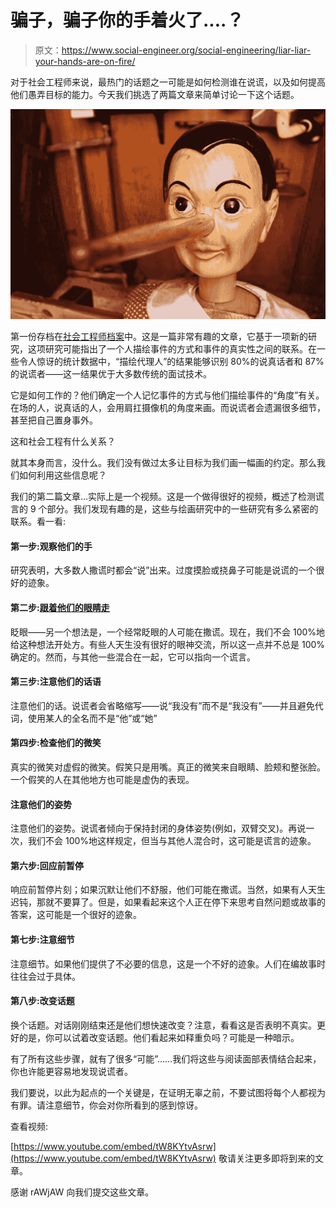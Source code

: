 # 骗子，骗子你的手着火了....？

> 原文：<https://www.social-engineer.org/social-engineering/liar-liar-your-hands-are-on-fire/>

对于社会工程师来说，最热门的话题之一可能是如何检测谁在说谎，以及如何提高他们愚弄目标的能力。今天我们挑选了两篇文章来简单讨论一下这个话题。

![Liar, Liar your hands are on fire....?](img/e788f17e0b4f37e5fccbcd5b4a883486.png)

第一份存档在[社会工程师档案](https://www.social-engineer.org/wiki/archives/BlogPosts/CatchALiar.html)中。这是一篇非常有趣的文章，它基于一项新的研究，这项研究可能指出了一个人描绘事件的方式和事件的真实性之间的联系。在一些令人惊讶的统计数据中，“描绘代理人”的结果能够识别 80%的说真话者和 87%的说谎者——这一结果优于大多数传统的面试技术。

它是如何工作的？他们确定一个人记忆事件的方式与他们描绘事件的“角度”有关。在场的人，说真话的人，会用肩扛摄像机的角度来画。而说谎者会遗漏很多细节，甚至把自己置身事外。

这和社会工程有什么关系？

就其本身而言，没什么。我们没有做过太多让目标为我们画一幅画的约定。那么我们如何利用这些信息呢？

我们的第二篇文章…实际上是一个视频。这是一个做得很好的视频，概述了检测谎言的 9 个部分。我们发现有趣的是，这些与绘画研究中的一些研究有多么紧密的联系。看一看:

#### 第一步:观察他们的手

研究表明，大多数人撒谎时都会“说”出来。过度摸脸或挠鼻子可能是说谎的一个很好的迹象。

#### 第二步:[跟着他们的眼睛走](https://www.social-engineer.org/tactics/the-truth-about-eye-contact-and-detecting-deception/)

眨眼——另一个想法是，一个经常眨眼的人可能在撒谎。现在，我们不会 100%地给这种想法开处方。有些人天生没有很好的眼神交流，所以这一点并不总是 100%确定的。然而，与其他一些混合在一起，它可以指向一个谎言。

#### 第三步:注意他们的话语

注意他们的话。说谎者会省略缩写——说“我没有”而不是“我没有”——并且避免代词，使用某人的全名而不是“他”或“她”

#### 第四步:检查他们的微笑

真实的微笑对虚假的微笑。假笑只是用嘴。真正的微笑来自眼睛、脸颊和整张脸。一个假笑的人在其他地方也可能是虚伪的表现。

#### 注意他们的姿势

注意他们的姿势。说谎者倾向于保持封闭的身体姿势(例如，双臂交叉)。再说一次，我们不会 100%地这样规定，但当与其他人混合时，这可能是谎言的迹象。

#### 第六步:回应前暂停

响应前暂停片刻；如果沉默让他们不舒服，他们可能在撒谎。当然，如果有人天生迟钝，那就不要算了。但是，如果看起来这个人正在停下来思考自然问题或故事的答案，这可能是一个很好的迹象。

#### 第七步:注意细节

注意细节。如果他们提供了不必要的信息，这是一个不好的迹象。人们在编故事时往往会过于具体。

#### 第八步:改变话题

换个话题。对话刚刚结束还是他们想快速改变？注意，看看这是否表明不真实。更好的是，你可以试着改变话题。他们看起来如释重负吗？可能是一种暗示。

有了所有这些步骤，就有了很多“可能”……我们将这些与阅读面部表情结合起来，你也许能更容易地发现说谎者。

我们要说，以此为起点的一个关键是，在证明无辜之前，不要试图将每个人都视为有罪。请注意细节，你会对你所看到的感到惊讶。

查看视频:

[https://www.youtube.com/embed/tW8KYtvAsrw](https://www.youtube.com/embed/tW8KYtvAsrw)
敬请关注更多即将到来的文章。

感谢 rAWjAW 向我们提交这些文章。
